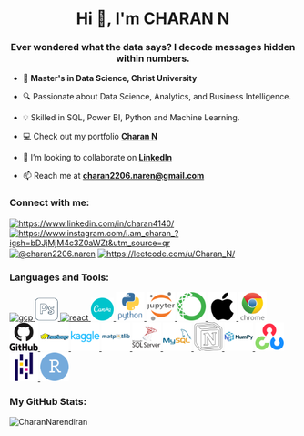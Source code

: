 <h1 align="center">Hi 👋, I'm CHARAN N</h1>
<h3 align="center">Ever wondered what the data says? I decode messages hidden within numbers.</h3>

- 🔭 **Master's in Data Science, Christ University**

- 🔍 Passionate about Data Science, Analytics, and Business Intelligence.

- 💡 Skilled in SQL, Power BI, Python and Machine Learning.

- 💻 Check out my portfolio **[Charan N](https://charan-n.my.canva.site/)**

- 👯 I’m looking to collaborate on **[LinkedIn](https://www.linkedin.com/in/charan4140/)**

<!-- - 👨‍💻 Visit my Mentoring Website **[https://topmate.io/jai_niresh_j](https://topmate.io/jai_niresh_j)** -->

<!-- - 📝 I often write articles on **[https://medium.com/@nireshpandian19](https://medium.com/@nireshpandian19)** -->

- 📫 Reach me at **charan2206.naren@gmail.com**

<h3 align="left">Connect with me:</h3>
<p align="left">
<!-- <a href="https://dev.to/jainireshj" target="blank"><img align="center" src="https://raw.githubusercontent.com/rahuldkjain/github-profile-readme-generator/master/src/images/icons/Social/devto.svg" alt="https://dev.to/jainireshj" height="30" width="40" /></a> -->
<a href="https://www.linkedin.com/in/charan4140" target="blank"><img align="center" src="https://raw.githubusercontent.com/rahuldkjain/github-profile-readme-generator/master/src/images/icons/Social/linked-in-alt.svg" alt="https://www.linkedin.com/in/charan4140/" height="30" width="40" /></a>
<a href="https://www.instagram.com/i.am_charan_?igsh=bDJjMjM4c3Z0aWZt&utm_source=qr" target="blank"><img align="center" src="https://raw.githubusercontent.com/rahuldkjain/github-profile-readme-generator/master/src/images/icons/Social/instagram.svg" alt="https://www.instagram.com/i.am_charan_?igsh=bDJjMjM4c3Z0aWZt&utm_source=qr" height="30" width="40" /></a>
<a href="https://medium.com/@charan2206.naren" target="blank"><img align="center" src="https://raw.githubusercontent.com/rahuldkjain/github-profile-readme-generator/master/src/images/icons/Social/medium.svg" alt="@charan2206.naren" height="30" width="40" /></a>
<a href="https://leetcode.com/u/Charan_N/" target="blank"><img align="center" src="https://raw.githubusercontent.com/rahuldkjain/github-profile-readme-generator/master/src/images/icons/Social/leet-code.svg" alt="https://leetcode.com/u/Charan_N/" height="30" width="40" /></a>
</p>

<h3 align="left">Languages and Tools:</h3>
<p align="left"> <a href="https://cloud.google.com" target="_blank" rel="noreferrer"> <img src="https://www.vectorlogo.zone/logos/google_cloud/google_cloud-icon.svg" alt="gcp" width="40" height="40"/> </a> <a href="https://www.photoshop.com/en" target="_blank" rel="noreferrer"> <img src="https://raw.githubusercontent.com/devicons/devicon/master/icons/photoshop/photoshop-line.svg" alt="photoshop" width="40" height="40"/> </a> <a href="https://code.visualstudio.com/" target="_blank" rel="noreferrer"> <img src="https://img.icons8.com/color/48/000000/visual-studio-code-2019.png" alt="react" width="40" height="40"/> </a>
<a href="https://www.canva.com/" target="_blank" rel="noreferrer">
        <img src="https://raw.githubusercontent.com/devicons/devicon/master/icons/canva/canva-original.svg" alt="canva" width="40" height="40"/>
    </a> <a href="https://www.python.org/" target="_blank" rel="noreferrer">
        <img src="https://raw.githubusercontent.com/devicons/devicon/master/icons/python/python-original-wordmark.svg" alt="python" width="50" height="50"/>
    </a><a href="https://jupyter.org/" target="_blank" rel="noreferrer">
        <img src="https://raw.githubusercontent.com/devicons/devicon/master/icons/jupyter/jupyter-original-wordmark.svg" alt="jupyter" width="50" height="50"/>
    </a><a href="https://www.anaconda.com/" target="_blank" rel="noreferrer">
        <img src="https://raw.githubusercontent.com/devicons/devicon/master/icons/anaconda/anaconda-original.svg" alt="anaconda" width="50" height="50"/>
    </a> <a href="https://www.apple.com/" target="_blank" rel="noreferrer">
        <img src="https://raw.githubusercontent.com/devicons/devicon/master/icons/apple/apple-original.svg" alt="apple" width="50" height="50"/>
    </a>
    <a href="https://www.google.com/chrome/" target="_blank" rel="noreferrer">
        <img src="https://raw.githubusercontent.com/devicons/devicon/master/icons/chrome/chrome-original-wordmark.svg" alt="chrome" width="50" height="50"/>
    </a>
    <a href="https://github.com/" target="_blank" rel="noreferrer">
        <img src="https://raw.githubusercontent.com/devicons/devicon/master/icons/github/github-original-wordmark.svg" alt="github" width="50" height="50"/>
    </a>
    <a href="https://hadoop.apache.org/" target="_blank" rel="noreferrer">
        <img src="https://raw.githubusercontent.com/devicons/devicon/master/icons/hadoop/hadoop-original-wordmark.svg" alt="hadoop" width="50" height="50"/>
    </a>
    <a href="https://www.kaggle.com/" target="_blank" rel="noreferrer">
        <img src="https://raw.githubusercontent.com/devicons/devicon/master/icons/kaggle/kaggle-original-wordmark.svg" alt="kaggle" width="50" height="50"/>
    </a>
     <a href="https://matplotlib.org/" target="_blank" rel="noreferrer">
        <img src="https://raw.githubusercontent.com/devicons/devicon/master/icons/matplotlib/matplotlib-original-wordmark.svg" alt="matplotlib" width="50" height="50"/>
    </a>
    <a href="https://www.microsoft.com/en-us/sql-server" target="_blank" rel="noreferrer">
        <img src="https://raw.githubusercontent.com/devicons/devicon/master/icons/microsoftsqlserver/microsoftsqlserver-original-wordmark.svg" alt="mssql" width="50" height="50"/>
    </a>
    <a href="https://www.mysql.com/" target="_blank" rel="noreferrer">
        <img src="https://raw.githubusercontent.com/devicons/devicon/master/icons/mysql/mysql-original-wordmark.svg" alt="mysql" width="50" height="50"/>
    </a>
    <a href="https://www.notion.so/" target="_blank" rel="noreferrer">
        <img src="https://raw.githubusercontent.com/devicons/devicon/master/icons/notion/notion-line.svg" alt="notion" width="50" height="50"/>
    </a>
    <a href="https://numpy.org/" target="_blank" rel="noreferrer">
        <img src="https://raw.githubusercontent.com/devicons/devicon/master/icons/numpy/numpy-original-wordmark.svg" alt="numpy" width="50" height="50"/>
    </a>
    <a href="https://opencv.org/" target="_blank" rel="noreferrer">
        <img src="https://raw.githubusercontent.com/devicons/devicon/master/icons/opencv/opencv-original.svg" alt="opencv" width="50" height="50"/>
    </a>
    <a href="https://pandas.pydata.org/" target="_blank" rel="noreferrer">
        <img src="https://raw.githubusercontent.com/devicons/devicon/master/icons/pandas/pandas-original.svg" alt="pandas" width="50" height="50"/>
    </a> <a href="https://www.rstudio.com/" target="_blank" rel="noreferrer">
        <img src="https://raw.githubusercontent.com/devicons/devicon/master/icons/rstudio/rstudio-original.svg" alt="rstudio" width="50" height="50"/>
    </a>
 <!--   <a href="https://www.apple.com/safari/" target="_blank" rel="noreferrer">
        <img src="https://raw.githubusercontent.com/devicons/devicon/master/icons/safari/safari-original.svg" alt="safari" width="50" height="50"/>
    </a>
<!--    <a href="https://www.selenium.dev/" target="_blank" rel="noreferrer">
        <img src="https://raw.githubusercontent.com/devicons/devicon/master/icons/selenium/selenium-original.svg" alt="selenium" width="50" height="50"/>
    </a>
<!--    <a href="https://scikit-learn.org/" target="_blank" rel="noreferrer">
        <img src="https://raw.githubusercontent.com/devicons/devicon/master/icons/scikitlearn/scikitlearn-original.svg" alt="scikit-learn" width="50" height="50"/>
    </a>
        <a href="https://www.microsoft.com/en-us/windows" target="_blank" rel="noreferrer">
        <img src="https://raw.githubusercontent.com/devicons/devicon/master/icons/windows11/windows11-original.svg" alt="windows11" width="50" height="50"/>
    </a>
 <!--   <a href="https://www.adobe.com/products/premiere.html" target="_blank" rel="noreferrer">
        <img src="https://raw.githubusercontent.com/devicons/devicon/master/icons/premierepro/premierepro-original.svg" alt="premierepro" width="50" height="50"/>
    </a> <a href="https://powerbi.microsoft.com/" target="_blank" rel="noreferrer">
    <img src="https://raw.githubusercontent.com/microsoft/PowerBI-Icons/main/PNG/Power-BI.png" alt="Power BI" width="50" height="50"/>
</a>
<a href="https://www.microsoft.com/en-us/microsoft-365/excel" target="_blank" rel="noreferrer">
    <img src="https://raw.githubusercontent.com/sempostma/office365-icons/master/svg/excel.svg" alt="Excel" width="50" height="50"/>
</a>


</p>

<!-- <h3 align="left">Articles and Blogs:</h3>
<ul>
    <li><a href="https://medium.com/@nireshpandian19/sql-injections-and-the-cute-2000-bounty-2d18441ee0e3?source=user_profile_page---------0-------------fc463802cf28---------------/">React MUI Hidden Layout</a></li>
    <li><a href="https://medium.com/@nireshpandian19/your-approach-to-finding-xss-would-change-after-you-read-this-8292fcafefc1?source=user_profile_page---------1-------------fc463802cf28---------------/">How to use Relative URL in CSS file and what Location is it relative to?</a></li>
    <li><a href="https://medium.com/@nireshpandian19/one-cookie-paid-me-500-in-under-a-minute-8a9fb1a034ae?source=user_profile_page---------2-------------fc463802cf28---------------/">React MUI Theming</a></li>
    <li><a href="https://medium.com/@nireshpandian19/no-easy-p1s-on-the-fly-if-your-site-runs-wp-or-drupal-a7700650f86b?source=user_profile_page---------3-------------fc463802cf28---------------/">What is Reselect and how does it work in ReactJS ?</a></li>
    <li><a href="https://medium.com/@nireshpandian19/level-up-your-bug-bounty-game-to-p1s-and-p2s-series-part-1-edaa702c8499?source=user_profile_page---------6-------------fc463802cf28---------------/">How To Deploy React Native Application on Play Store?</a></li>
    <li><a href="https://medium.com/@nireshpandian19/my-first-and-second-bugs-are-2fa-bypass-1f6fd823b467?source=user_profile_page---------11-------------fc463802cf28---------------/">How Relay is different from Redux ?</a></li>
</ul> -->

<!-- <h3 align="left">Open Source Contributions:</h3>
<ul>
    <li>https://github.com/facebook/react-native/pull/47918 : React Native Repository</li>
    <li>https://github.com/FortAwesome/Font-Awesome/pull/20432 : Font Awesome Repository</li>
    <li>https://github.com/simple-icons/simple-icons/pull/12168 : Simple Icons Repository</li>
    <li>https://github.com/qutebrowser/qutebrowser/pull/8390/ : Qute Browser Repository</li>
    <li>https://github.com/firstcontributions/first-contributions/pull/91328 : First Contributions Repository</li>
    <li>https://github.com/zero-to-mastery/start-here-guidelines/pull/23034 : Start Here Guidelines Repository</li>
</ul> -->

<!-- <h3 align="left">My GitHub Stats:</h3> -->

<h3 align="left">My GitHub Stats:</h3>

<p><img align="left" src="https://github-readme-stats.vercel.app/api/top-langs?username=CharanNarendiran&show_icons=true&locale=en&layout=compact" alt="CharanNarendiran" /></p>




<!-- <p><img align="left" src="https://github-readme-stats.vercel.app/api/top-langs?username=jainiresh&show_icons=true&locale=en&layout=compact" alt="jainiresh" /></p>

<p>&nbsp;<img align="center" src="https://github-readme-stats.vercel.app/api?username=jainiresh&show_icons=true&locale=en" alt="jainiresh" /></p>

<p><img align="center" src="https://github-readme-streak-stats.herokuapp.com/?user=jainiresh&" alt="jainiresh" /></p> -->
